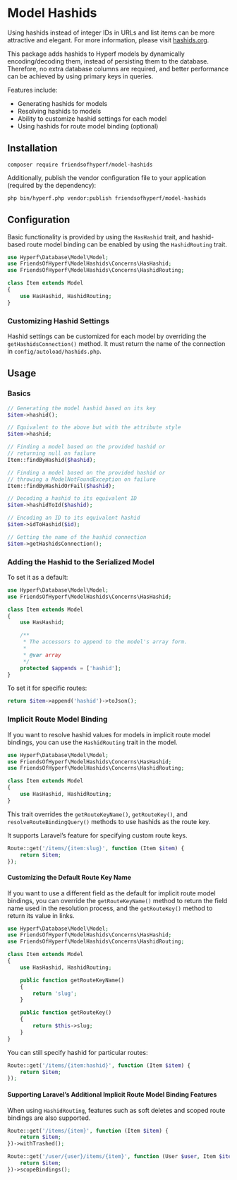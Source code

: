 # Model Hashids

Using hashids instead of integer IDs in URLs and list items can be more attractive and elegant. For more information, please visit [hashids.org](https://hashids.org/).

This package adds hashids to Hyperf models by dynamically encoding/decoding them, instead of persisting them to the database. Therefore, no extra database columns are required, and better performance can be achieved by using primary keys in queries.

Features include:

- Generating hashids for models
- Resolving hashids to models
- Ability to customize hashid settings for each model
- Using hashids for route model binding (optional)

## Installation

```shell
composer require friendsofhyperf/model-hashids
```

Additionally, publish the vendor configuration file to your application (required by the dependency):

```shell
php bin/hyperf.php vendor:publish friendsofhyperf/model-hashids
```

## Configuration

Basic functionality is provided by using the `HasHashid` trait, and hashid-based route model binding can be enabled by using the `HashidRouting` trait.

```php
use Hyperf\Database\Model\Model;
use FriendsOfHyperf\ModelHashids\Concerns\HasHashid;
use FriendsOfHyperf\ModelHashids\Concerns\HashidRouting;

class Item extends Model
{
    use HasHashid, HashidRouting;
}
```

### Customizing Hashid Settings

Hashid settings can be customized for each model by overriding the `getHashidsConnection()` method. It must return the name of the connection in `config/autoload/hashids.php`.

## Usage

### Basics

```php
// Generating the model hashid based on its key
$item->hashid();

// Equivalent to the above but with the attribute style
$item->hashid;

// Finding a model based on the provided hashid or
// returning null on failure
Item::findByHashid($hashid);

// Finding a model based on the provided hashid or
// throwing a ModelNotFoundException on failure
Item::findByHashidOrFail($hashid);

// Decoding a hashid to its equivalent ID
$item->hashidToId($hashid);

// Encoding an ID to its equivalent hashid
$item->idToHashid($id);

// Getting the name of the hashid connection
$item->getHashidsConnection();
```

### Adding the Hashid to the Serialized Model

To set it as a default:

```php
use Hyperf\Database\Model\Model;
use FriendsOfHyperf\ModelHashids\Concerns\HasHashid;

class Item extends Model
{
    use HasHashid;

    /**
     * The accessors to append to the model's array form.
     *
     * @var array
     */
    protected $appends = ['hashid'];
}
```

To set it for specific routes:

```php
return $item->append('hashid')->toJson();
```

### Implicit Route Model Binding

If you want to resolve hashid values for models in implicit route model bindings, you can use the `HashidRouting` trait in the model.

```php
use Hyperf\Database\Model\Model;
use FriendsOfHyperf\ModelHashids\Concerns\HasHashid;
use FriendsOfHyperf\ModelHashids\Concerns\HashidRouting;

class Item extends Model
{
    use HasHashid, HashidRouting;
}
```

This trait overrides the `getRouteKeyName()`, `getRouteKey()`, and `resolveRouteBindingQuery()` methods to use hashids as the route key.

It supports Laravel’s feature for specifying custom route keys.

```php
Route::get('/items/{item:slug}', function (Item $item) {
    return $item;
});
```

#### Customizing the Default Route Key Name

If you want to use a different field as the default for implicit route model bindings, you can override the `getRouteKeyName()` method to return the field name used in the resolution process, and the `getRouteKey()` method to return its value in links.

```php
use Hyperf\Database\Model\Model;
use FriendsOfHyperf\ModelHashids\Concerns\HasHashid;
use FriendsOfHyperf\ModelHashids\Concerns\HashidRouting;

class Item extends Model
{
    use HasHashid, HashidRouting;

    public function getRouteKeyName()
    {
        return 'slug';
    }

    public function getRouteKey()
    {
        return $this->slug;
    }
}
```

You can still specify hashid for particular routes:

```php
Route::get('/items/{item:hashid}', function (Item $item) {
    return $item;
});
```

#### Supporting Laravel’s Additional Implicit Route Model Binding Features

When using `HashidRouting`, features such as soft deletes and scoped route bindings are also supported.

```php
Route::get('/items/{item}', function (Item $item) {
    return $item;
})->withTrashed();

Route::get('/user/{user}/items/{item}', function (User $user, Item $item) {
    return $item;
})->scopeBindings();
```